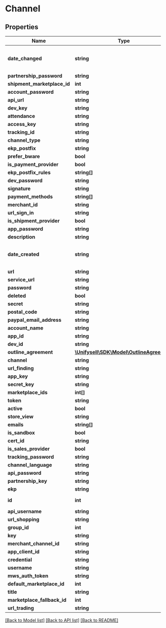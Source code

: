 # Channel

## Properties
Name | Type | Description | Notes
------------ | ------------- | ------------- | -------------
**date_changed** | **string** | Timestamp of creation of the listing. | [optional] 
**partnership_password** | **string** |  | [optional] 
**shipment_marketplace_id** | **int** |  | [optional] 
**account_password** | **string** |  | [optional] 
**api_url** | **string** |  | [optional] 
**dev_key** | **string** |  | [optional] 
**attendance** | **string** |  | [optional] 
**access_key** | **string** |  | [optional] 
**tracking_id** | **string** |  | [optional] 
**channel_type** | **string** |  | [optional] 
**ekp_postfix** | **string** |  | [optional] 
**prefer_bware** | **bool** |  | [optional] 
**is_payment_provider** | **bool** |  | [optional] 
**ekp_postfix_rules** | **string[]** |  | [optional] 
**dev_password** | **string** |  | [optional] 
**signature** | **string** |  | [optional] 
**payment_methods** | **string[]** |  | [optional] 
**merchant_id** | **string** |  | [optional] 
**url_sign_in** | **string** |  | [optional] 
**is_shipment_provider** | **bool** |  | [optional] 
**app_password** | **string** |  | [optional] 
**description** | **string** |  | [optional] 
**date_created** | **string** | Timestamp of the latest update to the listing. | [optional] 
**url** | **string** |  | [optional] 
**service_url** | **string** |  | [optional] 
**password** | **string** |  | [optional] 
**deleted** | **bool** |  | [optional] 
**secret** | **string** |  | [optional] 
**postal_code** | **string** |  | [optional] 
**paypal_email_address** | **string** |  | [optional] 
**account_name** | **string** |  | [optional] 
**app_id** | **string** |  | [optional] 
**dev_id** | **string** |  | [optional] 
**outline_agreement** | [**\Unifysell\SDK\Model\OutlineAgreement**](OutlineAgreement.md) |  | [optional] 
**channel** | **string** |  | [optional] 
**url_finding** | **string** |  | [optional] 
**app_key** | **string** |  | [optional] 
**secret_key** | **string** |  | [optional] 
**marketplace_ids** | **int[]** |  | [optional] 
**token** | **string** |  | [optional] 
**active** | **bool** |  | [optional] 
**store_view** | **string** |  | [optional] 
**emails** | **string[]** |  | [optional] 
**is_sandbox** | **bool** |  | [optional] 
**cert_id** | **string** |  | [optional] 
**is_sales_provider** | **bool** |  | [optional] 
**tracking_password** | **string** |  | [optional] 
**channel_language** | **string** |  | [optional] 
**api_password** | **string** |  | [optional] 
**partnership_key** | **string** |  | [optional] 
**ekp** | **string** |  | [optional] 
**id** | **int** | The unique identifier. | [optional] 
**api_username** | **string** |  | [optional] 
**url_shopping** | **string** |  | [optional] 
**group_id** | **int** |  | [optional] 
**key** | **string** |  | [optional] 
**merchant_channel_id** | **string** |  | [optional] 
**app_client_id** | **string** |  | [optional] 
**credential** | **string** |  | [optional] 
**username** | **string** |  | [optional] 
**mws_auth_token** | **string** |  | [optional] 
**default_marketplace_id** | **int** |  | [optional] 
**title** | **string** |  | [optional] 
**marketplace_fallback_id** | **int** |  | [optional] 
**url_trading** | **string** |  | [optional] 

[[Back to Model list]](../../README.md#documentation-for-models) [[Back to API list]](../../README.md#documentation-for-api-endpoints) [[Back to README]](../../README.md)

